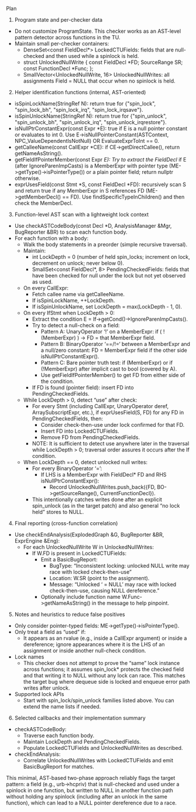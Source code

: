 Plan

1) Program state and per-checker data
- Do not customize ProgramState. This checker works as an AST-level pattern detector across functions in the TU.
- Maintain small per-checker containers:
  - DenseSet<const FieldDecl*> LockedCTUFields: fields that are null-checked and then used while a spinlock is held.
  - struct UnlockedNullWrite { const FieldDecl *FD; SourceRange SR; const FunctionDecl *Func; };
  - SmallVector<UnlockedNullWrite, 16> UnlockedNullWrites: all assignments Field = NULL that occur when no spinlock is held.

2) Helper identification functions (internal, AST-oriented)
- isSpinLockName(StringRef N): return true for {"spin_lock", "spin_lock_bh", "spin_lock_irq", "spin_lock_irqsave"}.
- isSpinUnlockName(StringRef N): return true for {"spin_unlock", "spin_unlock_bh", "spin_unlock_irq", "spin_unlock_irqrestore"}.
- isNullPtrConstantExpr(const Expr *E): true if E is a null pointer constant or evaluates to int 0. Use E->isNullPointerConstant(ASTContext, NPC_ValueDependentIsNotNull) OR EvaluateExprToInt == 0.
- getCalleeName(const CallExpr *CE): if CE->getDirectCallee(), return getNameAsString().
- getFieldIfPointerMember(const Expr *E): Try to extract the FieldDecl* if E (after IgnoreParenImpCasts) is a MemberExpr with pointer type (ME->getType()->isPointerType()) or a plain pointer field; return nullptr otherwise.
- exprUsesField(const Stmt *S, const FieldDecl *FD): recursively scan S and return true if any MemberExpr in S references FD (ME->getMemberDecl() == FD). Use findSpecificTypeInChildren<MemberExpr>() and then check the MemberDecl.

3) Function-level AST scan with a lightweight lock context
- Use checkASTCodeBody(const Decl *D, AnalysisManager &Mgr, BugReporter &BR) to scan each function body.
- For each function with a body:
  - Walk the body statements in a preorder (simple recursive traversal).
  - Maintain:
    - int LockDepth = 0 (number of held spin_locks; increment on lock, decrement on unlock; never below 0).
    - SmallSet<const FieldDecl*, 8> PendingCheckedFields: fields that have been checked for null under the lock but not yet observed as used.
  - On every CallExpr:
    - Fetch callee name via getCalleeName.
    - If isSpinLockName, ++LockDepth.
    - If isSpinUnlockName, set LockDepth = max(LockDepth - 1, 0).
  - On every IfStmt when LockDepth > 0:
    - Extract the condition E = If->getCond()->IgnoreParenImpCasts().
    - Try to detect a null-check on a field:
      - Pattern A: UnaryOperator ‘!’ on a MemberExpr: if ( ! (MemberExpr) ) -> FD = that MemberExpr field.
      - Pattern B: BinaryOperator ‘==/!=‘ between a MemberExpr and a null/zero constant: FD = MemberExpr field if the other side isNullPtrConstantExpr().
      - Pattern C: Bare pointer truth test: if (MemberExpr) or if (!MemberExpr) after implicit cast to bool (covered by A).
      - Use getFieldIfPointerMember() to get FD from either side of the condition.
    - If FD is found (pointer field): insert FD into PendingCheckedFields.
  - While LockDepth > 0, detect “use” after check:
    - For every Stmt (including CallExpr, UnaryOperator deref, ArraySubscriptExpr, etc.), if exprUsesField(S, FD) for any FD in PendingCheckedFields, then:
      - Consider check-then-use under lock confirmed for that FD.
      - Insert FD into LockedCTUFields.
      - Remove FD from PendingCheckedFields.
    - NOTE: It is sufficient to detect use anywhere later in the traversal while LockDepth > 0; traversal order assures it occurs after the If condition.
  - When LockDepth == 0, detect unlocked null writes:
    - For every BinaryOperator ‘=’:
      - If LHS is a MemberExpr with FieldDecl* FD and RHS isNullPtrConstantExpr():
        - Record UnlockedNullWrites.push_back({FD, BO->getSourceRange(), CurrentFunctionDecl}).
    - This intentionally catches writes done after an explicit spin_unlock (as in the target patch) and also general “no lock held” stores to NULL.

4) Final reporting (cross-function correlation)
- Use checkEndAnalysis(ExplodedGraph &G, BugReporter &BR, ExprEngine &Eng):
  - For each UnlockedNullWrite W in UnlockedNullWrites:
    - If W.FD is present in LockedCTUFields:
      - Emit a BasicBugReport:
        - BugType: “Inconsistent locking: unlocked NULL write may race with locked check-then-use”
        - Location: W.SR (point to the assignment).
        - Message: “Unlocked ‘<field-name> = NULL’ may race with locked check-then-use, causing NULL dereference.”
      - Optionally include function name W.Func->getNameAsString() in the message to help pinpoint.

5) Notes and heuristics to reduce false positives
- Only consider pointer-typed fields: ME->getType()->isPointerType().
- Only treat a field as “used” if:
  - It appears as an rvalue (e.g., inside a CallExpr argument) or inside a dereference; ignore appearances where it is the LHS of an assignment or inside another null-check condition.
- Lock names
  - This checker does not attempt to prove the “same” lock instance across functions; it assumes spin_lock* protects the checked field and that writing it to NULL without any lock can race. This matches the target bug where dequeue side is locked and enqueue error path writes after unlock.
- Supported lock APIs
  - Start with spin_lock/spin_unlock families listed above. You can extend the name lists if needed.

6) Selected callbacks and their implementation summary
- checkASTCodeBody:
  - Traverse each function body.
  - Maintain LockDepth and PendingCheckedFields.
  - Populate LockedCTUFields and UnlockedNullWrites as described.
- checkEndAnalysis:
  - Correlate UnlockedNullWrites with LockedCTUFields and emit BasicBugReport for matches.

This minimal, AST-based two-phase approach reliably flags the target pattern: a field (e.g., urb->hcpriv) that is null-checked and used under a spinlock in one function, but written to NULL in another function path without holding any spinlock (including after an unlock in the same function), which can lead to a NULL pointer dereference due to a race.
